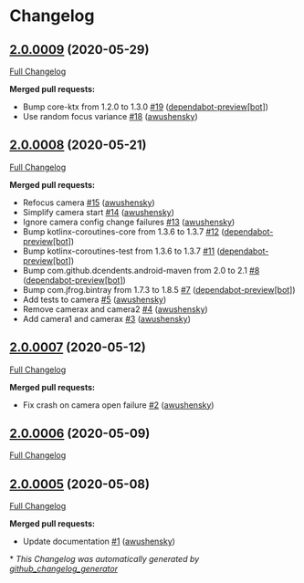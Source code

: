 # Changelog

## [2.0.0009](https://github.com/getbouncer/scan-camera-android/tree/2.0.0009) (2020-05-29)

[Full Changelog](https://github.com/getbouncer/scan-camera-android/compare/2.0.0008...2.0.0009)

**Merged pull requests:**

- Bump core-ktx from 1.2.0 to 1.3.0 [\#19](https://github.com/getbouncer/scan-camera-android/pull/19) ([dependabot-preview[bot]](https://github.com/apps/dependabot-preview))
- Use random focus variance [\#18](https://github.com/getbouncer/scan-camera-android/pull/18) ([awushensky](https://github.com/awushensky))

## [2.0.0008](https://github.com/getbouncer/scan-camera-android/tree/2.0.0008) (2020-05-21)

[Full Changelog](https://github.com/getbouncer/scan-camera-android/compare/2.0.0007...2.0.0008)

**Merged pull requests:**

- Refocus camera [\#15](https://github.com/getbouncer/scan-camera-android/pull/15) ([awushensky](https://github.com/awushensky))
- Simplify camera start [\#14](https://github.com/getbouncer/scan-camera-android/pull/14) ([awushensky](https://github.com/awushensky))
- Ignore camera config change failures [\#13](https://github.com/getbouncer/scan-camera-android/pull/13) ([awushensky](https://github.com/awushensky))
- Bump kotlinx-coroutines-core from 1.3.6 to 1.3.7 [\#12](https://github.com/getbouncer/scan-camera-android/pull/12) ([dependabot-preview[bot]](https://github.com/apps/dependabot-preview))
- Bump kotlinx-coroutines-test from 1.3.6 to 1.3.7 [\#11](https://github.com/getbouncer/scan-camera-android/pull/11) ([dependabot-preview[bot]](https://github.com/apps/dependabot-preview))
- Bump com.github.dcendents.android-maven from 2.0 to 2.1 [\#8](https://github.com/getbouncer/scan-camera-android/pull/8) ([dependabot-preview[bot]](https://github.com/apps/dependabot-preview))
- Bump com.jfrog.bintray from 1.7.3 to 1.8.5 [\#7](https://github.com/getbouncer/scan-camera-android/pull/7) ([dependabot-preview[bot]](https://github.com/apps/dependabot-preview))
- Add tests to camera [\#5](https://github.com/getbouncer/scan-camera-android/pull/5) ([awushensky](https://github.com/awushensky))
- Remove camerax and camera2 [\#4](https://github.com/getbouncer/scan-camera-android/pull/4) ([awushensky](https://github.com/awushensky))
- Add camera1 and camerax [\#3](https://github.com/getbouncer/scan-camera-android/pull/3) ([awushensky](https://github.com/awushensky))

## [2.0.0007](https://github.com/getbouncer/scan-camera-android/tree/2.0.0007) (2020-05-12)

[Full Changelog](https://github.com/getbouncer/scan-camera-android/compare/2.0.0006...2.0.0007)

**Merged pull requests:**

- Fix crash on camera open failure [\#2](https://github.com/getbouncer/scan-camera-android/pull/2) ([awushensky](https://github.com/awushensky))

## [2.0.0006](https://github.com/getbouncer/scan-camera-android/tree/2.0.0006) (2020-05-09)

[Full Changelog](https://github.com/getbouncer/scan-camera-android/compare/2.0.0005...2.0.0006)

## [2.0.0005](https://github.com/getbouncer/scan-camera-android/tree/2.0.0005) (2020-05-08)

[Full Changelog](https://github.com/getbouncer/scan-camera-android/compare/70e9702f2bb0a99ef89e1477064eb541b661170f...2.0.0005)

**Merged pull requests:**

- Update documentation [\#1](https://github.com/getbouncer/scan-camera-android/pull/1) ([awushensky](https://github.com/awushensky))



\* *This Changelog was automatically generated by [github_changelog_generator](https://github.com/github-changelog-generator/github-changelog-generator)*
